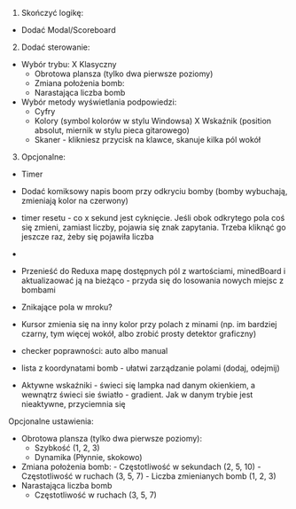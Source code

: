 
1. Skończyć logikę:
  - Dodać Modal/Scoreboard

2. Dodać sterowanie:
  - Wybór trybu:
    X Klasyczny
    - Obrotowa plansza (tylko dwa pierwsze poziomy)
    - Zmiana położenia bomb:
    - Narastająca liczba bomb
  - Wybór metody wyświetlania podpowiedzi:
    - Cyfry
    - Kolory (symbol kolorów w stylu Windowsa)
    X Wskaźnik (position absolut, miernik w stylu pieca gitarowego)
    - Skaner - klikniesz przycisk na klawce, skanuje kilka pól wokół

3. Opcjonalne:
  - Timer
  - Dodać komiksowy napis boom przy odkryciu bomby (bomby wybuchają, zmieniają kolor na czerwony)



- timer resetu - co x sekund jest cyknięcie. Jeśli obok odkrytego pola coś się zmieni, zamiast liczby, pojawia się znak zapytania. Trzeba kliknąć go jeszcze raz, żeby się pojawiła liczba
- 
- Przenieść do Reduxa mapę dostępnych pól z wartościami, minedBoard i aktualizaować ją na bieżąco - przyda się do losowania nowych miejsc z bombami


- Znikające pola w mroku?
- Kursor zmienia się na inny kolor przy polach z minami (np. im bardziej czarny, tym więcej wokół, albo zrobić prosty detektor graficzny)
- checker poprawności: auto albo manual
- lista z koordynatami bomb - ułatwi zarządzanie polami (dodaj, odejmij)
- Aktywne wskaźniki - świeci się lampka nad danym okienkiem, a wewnątrz świeci sie światło - gradient. Jak w danym trybie jest nieaktywne, przyciemnia się

Opcjonalne ustawienia:
- Obrotowa plansza (tylko dwa pierwsze poziomy):
  - Szybkość (1, 2, 3)
  - Dynamika (Płynnie, skokowo)
- Zmiana położenia bomb:
       - Częstotliwość w sekundach (2, 5, 10)
       - Częstotliwość w ruchach (3, 5, 7)
       - Liczba zmienianych bomb (1, 2, 3)
- Narastająca liczba bomb
    - Częstotliwość w ruchach (3, 5, 7)